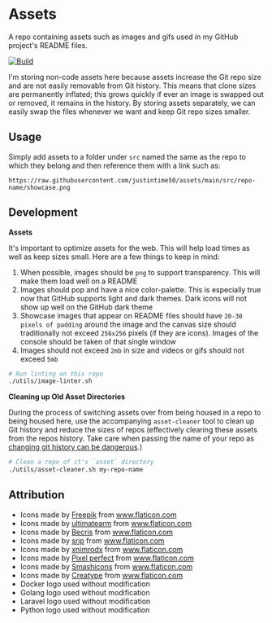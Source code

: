 # Assets

A repo containing assets such as images and gifs used in my GitHub project's README files.

[![Build](https://github.com/Justintime50/assets/workflows/build/badge.svg)](https://github.com/Justintime50/assets/actions)

I'm storing non-code assets here because assets increase the Git repo size and are not easily removable from Git history. This means that clone sizes are permanently inflated; this grows quickly if ever an image is swapped out or removed, it remains in the history. By storing assets separately, we can easily swap the files whenever we want and keep Git repo sizes smaller.

## Usage

Simply add assets to a folder under `src` named the same as the repo to which they belong and then reference them with a link such as:

```
https://raw.githubusercontent.com/justintime50/assets/main/src/repo-name/showcase.png
```

## Development

**Assets**

It's important to optimize assets for the web. This will help load times as well as keep sizes small. Here are a few things to keep in mind:

1. When possible, images should be `png` to support transparency. This will make them load well on a README
1. Images should pop and have a nice color-palette. This is especially true now that GitHub supports light and dark themes. Dark icons will not show up well on the GitHub dark theme
1. Showcase images that appear on README files should have `20-30 pixels of padding` around the image and the canvas size should traditionally not exceed `256x256` pixels (if they are icons). Images of the console should be taken of that single window
1. Images should not exceed `2mb` in size and videos or gifs should not exceed `5mb`

```bash
# Run linting on this repo
./utils/image-linter.sh
```

**Cleaning up Old Asset Directories**

During the process of switching assets over from being housed in a repo to being housed here, use the accompanying `asset-cleaner` tool to clean up Git history and reduce the sizes of repos (effectively clearing these assets from the repos history. Take care when passing the name of your repo as [changing git history can be dangerous](https://docs.github.com/en/github/authenticating-to-github/keeping-your-account-and-data-secure/removing-sensitive-data-from-a-repository).)

```bash
# Clean a repo of it's `asset` directory
./utils/asset-cleaner.sh my-repo-name
```

## Attribution

* Icons made by <a href="https://www.flaticon.com/authors/freepik" title="Freepik">Freepik</a> from <a href="https://www.flaticon.com/" title="Flaticon">www.flaticon.com</a>
* Icons made by <a href="https://www.flaticon.com/free-icon/chemist_2646063?term=chemist&related_id=2646063" title="ultimatearm">ultimatearm</a> from <a href="https://www.flaticon.com/" title="Flaticon">www.flaticon.com</a>
* Icons made by <a href="https://www.flaticon.com/authors/becris" title="Becris">Becris</a> from <a href="https://www.flaticon.com/" title="Flaticon"> www.flaticon.com</a>
* Icons made by <a href="" title="srip">srip</a> from <a href="https://www.flaticon.com/" title="Flaticon">www.flaticon.com</a>
* Icons made by <a href="" title="xnimrodx">xnimrodx</a> from <a href="https://www.flaticon.com/" title="Flaticon">www.flaticon.com</a>
* Icons made by <a href="https://www.flaticon.com/authors/pixel-perfect" title="Pixel perfect">Pixel perfect</a> from <a href="https://www.flaticon.com/" title="Flaticon">www.flaticon.com</a>
* Icons made by <a href="https://www.flaticon.com/authors/smashicons" title="Smashicons">Smashicons</a> from <a href="https://www.flaticon.com/" title="Flaticon">www.flaticon.com</a>
* Icons made by <a href="https://www.flaticon.com/authors/creatype" title="Creatype">Creatype</a> from <a href="https://www.flaticon.com/" title="Flaticon">www.flaticon.com</a>
* Docker logo used without modification
* Golang logo used without modification
* Laravel logo used without modification
* Python logo used without modification
